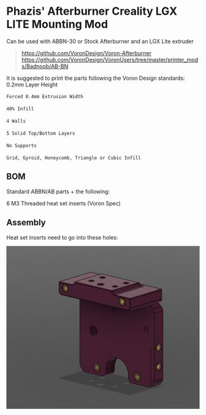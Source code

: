 # Phazis' Afterburner Creality LGX LITE Mounting Mod

Can be used with ABBN-30 or Stock Afterburner and an LGX Lite extruder

> https://github.com/VoronDesign/Voron-Afterburner
> https://github.com/VoronDesign/VoronUsers/tree/master/printer_mods/Badnoob/AB-BN

It is suggested to print the parts following the Voron Design standards:
    0.2mm Layer Height

    Forced 0.4mm Extrusion Width

    40% Infill

    4 Walls

    5 Solid Top/Bottom Layers

    No Supports
    
    Grid, Gyroid, Honeycomb, Triangle or Cubic Infill

## BOM

Standard ABBN/AB parts + the following:


6 M3 Threaded heat set inserts (Voron Spec)

## Assembly

Heat set inserts need to go into these holes:

![heat-set insert locations](https://github.com/neeamradia/VoronUsers/blob/master/printer_mods/Phazis/Afterburner_Creality/Images/HeatSet_Locations.png?raw=true)


